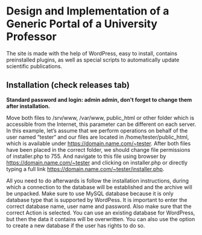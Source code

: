 # Design and Implementation of a Generic Portal of a University Professor
 The site is made with the help of WordPress, easy to install, contains preinstalled plugins, as well as special scripts to automatically update scientific publications.

 ## Installation (check releases tab)
 
**Standard password and login: admin admin, don't forget to change them after installation.**
 
Move both files to /srv/www, /var/www, public_html or other folder which
is accessible from the Internet, this parameter can be different on each server. In this
example, let’s assume that we perform operations on behalf of the user named “tester“
and our files are located in /home/tester/public_html, which is available under
https://domain.name.com/~tester. After both files have been placed in the correct
folder, we should change file permissions of installer.php to 755. And navigate to this file
using browser by https://domain.name.com/~tester and clicking on installer.php or
directly typing a full link https://domain.name.com/~tester/installer.php.

All you need to do afterwards is follow the installation instructions, during which a
connection to the database will be established and the archive will be unpacked. Make sure to
use MySQL database because it is only database type that is supported by WordPess.
It is important to enter the correct database name, user name and password. Also make sure
that the correct Action is selected. You can use an existing database for WordPress, but
then the data it contains will be overwritten. You can also use the option to create a new database
if the user has rights to do so.
